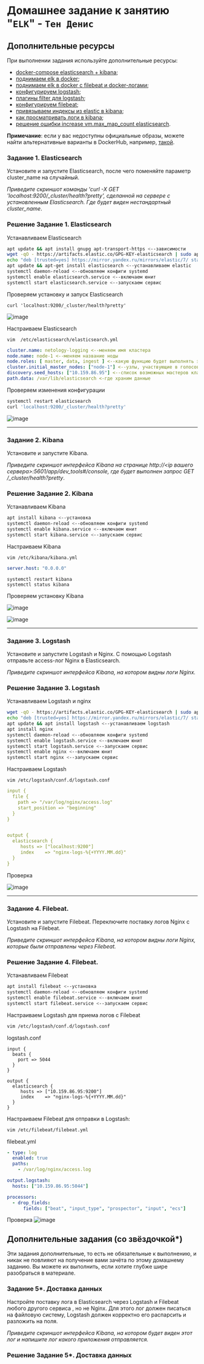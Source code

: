 # Домашнее задание к занятию "`ELK`" - `Тен Денис`


## Дополнительные ресурсы

При выполнении задания используйте дополнительные ресурсы:
- [docker-compose elasticsearch + kibana](11-03/docker-compose.yaml);
- [поднимаем elk в docker](https://www.elastic.co/guide/en/elasticsearch/reference/7.17/docker.html);
- [поднимаем elk в docker с filebeat и docker-логами](https://www.sarulabs.com/post/5/2019-08-12/sending-docker-logs-to-elasticsearch-and-kibana-with-filebeat.html);
- [конфигурируем logstash](https://www.elastic.co/guide/en/logstash/7.17/configuration.html);
- [плагины filter для logstash](https://www.elastic.co/guide/en/logstash/current/filter-plugins.html);
- [конфигурируем filebeat](https://www.elastic.co/guide/en/beats/libbeat/5.3/config-file-format.html);
- [привязываем индексы из elastic в kibana](https://www.elastic.co/guide/en/kibana/7.17/index-patterns.html);
- [как просматривать логи в kibana](https://www.elastic.co/guide/en/kibana/current/discover.html);
- [решение ошибки increase vm.max_map_count elasticsearch](https://stackoverflow.com/questions/42889241/how-to-increase-vm-max-map-count).

**Примечание**: если у вас недоступны официальные образы, можете найти альтернативные варианты в DockerHub, например, [такой](https://hub.docker.com/layers/bitnami/elasticsearch/7.17.13/images/sha256-8084adf6fa1cf24368337d7f62292081db721f4f05dcb01561a7c7e66806cc41?context=explore).

### Задание 1. Elasticsearch 

Установите и запустите Elasticsearch, после чего поменяйте параметр cluster_name на случайный. 

*Приведите скриншот команды 'curl -X GET 'localhost:9200/_cluster/health?pretty', сделанной на сервере с установленным Elasticsearch. Где будет виден нестандартный cluster_name*.

### Решение Задание 1. Elasticsearch 

Устанавливаем Elasticsearch

```bash
apt update && apt install gnupg apt-transport-https <--зависимости 
wget -qO - https://artifacts.elastic.co/GPG-KEY-elasticsearch | sudo apt-key add - <--добавляем gpg-ключ 
echo "deb [trusted=yes] https://mirror.yandex.ru/mirrors/elastic/7/ stable main" | sudo tee /etc/apt/sources.list.d/elastic-7.x.list <--добавляем репозиторий в apt 
apt update && apt-get install elasticsearch <--устанавливаем elastic 
systemctl daemon-reload <--обновляем конфиги systemd 
systemctl enable elasticsearch.service <--включаем юнит 
systemctl start elasticsearch.service <--запускаем сервис
```
Проверяем установку и запуск Elasticsearch
```
curl 'localhost:9200/_cluster/health?pretty'
```
![image](https://github.com/killakazzak/11-03-sdb-hw/assets/32342205/a657f7b3-208f-427d-b397-b2966c8e2533)

Настраиваем Elasticsearch

```
vim  /etc/elasticsearch/elasticsearch.yml
```
```yaml
cluster.name: netology-logging <--меняем имя кластера
node.name: node-1 <--меняем название ноды
node.roles: [ master, data, ingest ] <--какую функцию будет выполнять эта нода
cluster.initial_master_nodes: ["node-1"] <--узлы, участвующие в голосовании по выбору мастера
discovery.seed_hosts: ["10.159.86.95"] <--список возможных мастеров кластера
path.data: /var/lib/elasticsearch <-где храним данные
```
Проверяем изменения конфигурации

```bash
systemctl restart elasticsearch
curl 'localhost:9200/_cluster/health?pretty'
```
![image](https://github.com/killakazzak/11-03-sdb-hw/assets/32342205/c4aa9693-bf1a-40b6-953f-ffb29c7f523d)




---

### Задание 2. Kibana

Установите и запустите Kibana.

*Приведите скриншот интерфейса Kibana на странице http://<ip вашего сервера>:5601/app/dev_tools#/console, где будет выполнен запрос GET /_cluster/health?pretty*.

### Решение Задание 2. Kibana

Устанавливаем Kibana

```bash
apt install kibana <--установка
systemctl daemon-reload <--обновляем конфиги systemd
systemctl enable kibana.service <--включаем юнит
systemctl start kibana.service <--запускаем сервис
```
Настраиваем Kibana

```
vim /etc/kibana/kibana.yml
```
```yaml
server.host: "0.0.0.0"
```
```
systemctl restart kibana
systemctl status kibana
```

Проверяем установку Kibana

![image](https://github.com/killakazzak/11-03-sdb-hw/assets/32342205/1bc440c9-54dd-4a0c-9938-461da7dbbb40)

![image](https://github.com/killakazzak/11-03-sdb-hw/assets/32342205/ce70547b-9769-4199-9c00-69f5bcca1e1d)



---

### Задание 3. Logstash

Установите и запустите Logstash и Nginx. С помощью Logstash отправьте access-лог Nginx в Elasticsearch. 

*Приведите скриншот интерфейса Kibana, на котором видны логи Nginx.*

### Решение Задание 3. Logstash

Устанавливаем Logstash и nginx

```bash
wget -qO - https://artifacts.elastic.co/GPG-KEY-elasticsearch | sudo apt-key add - <--добавляем gpg-ключ 
echo "deb [trusted=yes] https://mirror.yandex.ru/mirrors/elastic/7/ stable main" | sudo tee /etc/apt/sources.list.d/elastic-7.x.list <--добавляем репозиторий в apt 
apt update && apt install logstash <--устанавливаем logstash
apt install nginx
systemctl daemon-reload <--обновляем конфиги systemd
systemctl enable logstash.service <--включаем юнит
systemctl start logstash.service <--запускаем сервис
systemctl enable nginx <--включаем юнит
systemctl start nginx <--запускаем сервис
```
Настраиваем Logstash

```
vim /etc/logstash/conf.d/logstash.conf
```

```yaml
input {
  file {
    path => "/var/log/nginx/access.log"
    start_position => "beginning"
  }
}


output {
  elasticsearch {
     hosts => ["localhost:9200"]
     index    => "nginx-logs-%{+YYYY.MM.dd}"
  }
}
```


Проверка

![image](https://github.com/killakazzak/11-03-sdb-hw/assets/32342205/fed7d9bf-ecdd-44f1-aca9-b8fa888d7ce6)

---

### Задание 4. Filebeat. 

Установите и запустите Filebeat. Переключите поставку логов Nginx с Logstash на Filebeat. 

*Приведите скриншот интерфейса Kibana, на котором видны логи Nginx, которые были отправлены через Filebeat.*

### Решение Задание 4. Filebeat. 

Устанавливаем Filebeat

```bash
apt install filebeat <--установка
systemctl daemon-reload <--обновляем конфиги systemd
systemctl enable filebeat.service <--включаем юнит
systemctl start filebeat.service <--запускаем сервис
```
Настраиваем Logstash для приема логов с Filebeat
```bash
vim /etc/logstash/conf.d/logstash.conf
```
logstash.conf
```
input {
  beats {
    port => 5044
  }
}

output {
  elasticsearch {
     hosts => ["10.159.86.95:9200"]
     index    => "nginx-logs-%{+YYYY.MM.dd}"
  }
}
```
Настраиваем Filebeat для отправки в Logstash:
```bash
vim /etc/filebeat/filebeat.yml
```
filebeat.yml

```yaml
- type: log
  enabled: true
  paths:
    - /var/log/nginx/access.log

output.logstash:
  hosts: ["10.159.86.95:5044"]

processors:
  - drop_fields:
      fields: ["beat", "input_type", "prospector", "input", "ecs"]
```

Проверка
![image](https://github.com/killakazzak/11-03-sdb-hw/assets/32342205/e0fb4389-0047-411d-af8f-d42cb16c3802)


## Дополнительные задания (со звёздочкой*)
Эти задания дополнительные, то есть не обязательные к выполнению, и никак не повлияют на получение вами зачёта по этому домашнему заданию. Вы можете их выполнить, если хотите глубже шире разобраться в материале.

### Задание 5*. Доставка данных 

Настройте поставку лога в Elasticsearch через Logstash и Filebeat любого другого сервиса , но не Nginx. 
Для этого лог должен писаться на файловую систему, Logstash должен корректно его распарсить и разложить на поля. 

*Приведите скриншот интерфейса Kibana, на котором будет виден этот лог и напишите лог какого приложения отправляется.*

### Решение Задание 5*. Доставка данных 
